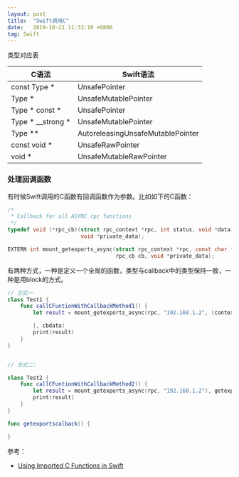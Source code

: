 ```yaml
---
layout: post
title:  "Swift调用C"
date:   2019-10-21 11:33:10 +0800
tag: Swift
---
```


类型对应表

| C语法  |  Swift语法 |
| -- | -- |
| const Type * | UnsafePointer<Type> |
| Type * | UnsafeMutablePointer<Type> |
| Type * const * | UnsafePointer<Type> |
| Type * __strong * | UnsafeMutablePointer<Type> |
| Type ** | AutoreleasingUnsafeMutablePointer<Type> |
| const void * | UnsafeRawPointer |
| void * | UnsafeMutableRawPointer |

### 处理回调函数

有时候Swift调用的C函数有回调函数作为参数。比如如下的C函数：

```c
/*
 * Callback for all ASYNC rpc functions
 */
typedef void (*rpc_cb)(struct rpc_context *rpc, int status, void *data,
                       void *private_data);

EXTERN int mount_getexports_async(struct rpc_context *rpc, const char *server,
                                  rpc_cb cb, void *private_data);
```

有两种方式，一种是定义一个全局的函数，类型与callback中的类型保持一致，一种是用block的方式。

```swift
// 方式一
class Test1 {
    func callCFuntionWithCallbackMethod1() {
        let result = mount_getexports_async(rpc, "192.168.1.2", (context, status, data, private_date) -> Void {

        }, cbdata)
        print(result)
    }
}


// 方式二:

class Test2 {
    func callCFuntionWithCallbackMethod2() {
        let result = mount_getexports_async(rpc, "192.168.1.2"), getexportscalback, cbdata)
        print(result)
    }
}

func getexportscalback() {

}
```

参考：

- [Using Imported C Functions in Swift](https://developer.apple.com/documentation/swift/imported_c_and_objective-c_apis/using_imported_c_functions_in_swift)